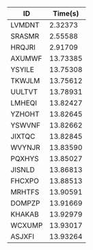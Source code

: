 |ID|Time(s)|
|-|-|
|LVMDNT|2.32373|
|SRASMR|2.55588|
|HRQJRI|2.91709|
|AXUMWF|13.73385|
|YSYILE|13.75308|
|TKWJLM|13.75612|
|UULTVT|13.78931|
|LMHEQI|13.82427|
|YZHOHT|13.82645|
|YSWVNF|13.82662|
|JIXTQC|13.82845|
|WVYNJR|13.83590|
|PQXHYS|13.85027|
|JISNLD|13.86813|
|FHCXPO|13.88513|
|MRHTFS|13.90591|
|DOMPZP|13.91669|
|KHAKAB|13.92979|
|WCXUMP|13.93017|
|ASJXFI|13.93264|
